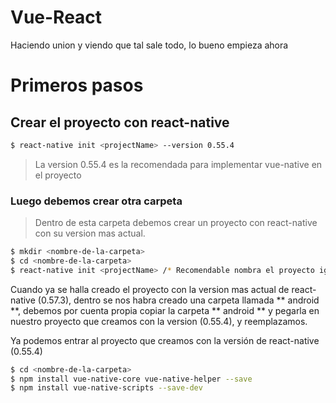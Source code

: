 # Vue-React
Haciendo union y viendo que tal sale todo, lo bueno empieza ahora

# Primeros pasos

## Crear el proyecto con react-native
```sh
$ react-native init <projectName> --version 0.55.4
```
> La version 0.55.4 es la recomendada para implementar vue-native en el proyecto

### Luego debemos crear otra carpeta
>  Dentro de esta carpeta debemos crear un proyecto con react-native con su version mas actual.
```sh
$ mkdir <nombre-de-la-carpeta>
$ cd <nombre-de-la-carpeta>
$ react-native init <projectName> /* Recomendable nombra el proyecto igual que el proyecto con la version(0.55.4)
```

Cuando ya se halla creado el proyecto con la version mas actual de react-native (0.57.3), dentro se nos habra creado una carpeta llamada ** android **, debemos por cuenta propia copiar la carpeta ** android ** y pegarla en nuestro proyecto que creamos con la version (0.55.4), y reemplazamos.

Ya podemos entrar al proyecto que creamos con la versión de react-native (0.55.4)
```sh
$ cd <nombre-de-la-carpeta>
$ npm install vue-native-core vue-native-helper --save
$ npm install vue-native-scripts --save-dev
```